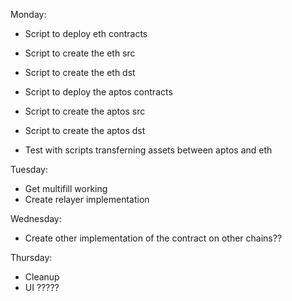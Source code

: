 Monday:

- Script to deploy eth contracts
- Script to create the eth src
- Script to create the eth dst

- Script to deploy the aptos contracts
- Script to create the aptos src
- Script to create the aptos dst

- Test with scripts transferning assets between aptos and eth

Tuesday:

- Get multifill working 
- Create relayer implementation

Wednesday: 

- Create other implementation of the contract on other chains??

Thursday:

- Cleanup 
- UI ?????

